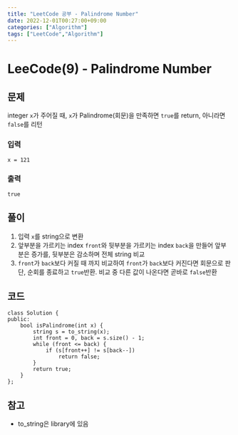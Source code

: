 ```yaml
---
title: "LeetCode 공부 - Palindrome Number"
date: 2022-12-01T00:27:00+09:00
categories: ["Algorithm"]
tags: ["LeetCode","Algorithm"]
---
```

# LeeCode(9) - Palindrome Number

## 문제
integer `x`가 주어질 때, `x`가 Palindrome(회문)을 만족하면 `true`를 return, 아니라면 `false`를 리턴

### 입력
```
x = 121
```

### 출력
```
true
```

## 풀이
1. 입력 `x`를 string으로 변환
2. 앞부분을 가르키는 index `front`와 뒷부분을 가르키는 index `back`을 만들어 앞부분은 증가를, 뒷부분은 감소하며 전체 string 비교
3. `front`가 `back`보다 커질 때 까지 비교하여 `front`가 `back`보다 커진다면 회문으로 판단, 순회를 종료하고 `true`반환. 비교 중 다른 값이 나온다면 곧바로 `false`반환

## 코드
```
class Solution {
public:
    bool isPalindrome(int x) {
        string s = to_string(x);
        int front = 0, back = s.size() - 1;
        while (front <= back) {
            if (s[front++] != s[back--])
                return false;
        }
        return true;
    }
};
```

## 참고
- to_string은 <string> library에 있음
